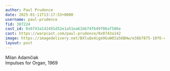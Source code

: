 ```yaml
---
author: Paul Prudence
date: 2025-01-11T13:17:53+0000
username: paul-prudence
fid: 307224
cast_id: 0x0743a142491d52e1a51ea61bb74fb49f06af586e
cast: https://warpcast.com/paul-prudence/0x0743a142
image: https://imagedelivery.net/BXluQx4ige9GuW0Ia56BHw/e38b7875-10f6-40e7-b55a-87cb3baf4200/original
layout: post
---
```

Milan Adamčiak  
Impulses for Organ, 1969  

<img src='https://imagedelivery.net/BXluQx4ige9GuW0Ia56BHw/e38b7875-10f6-40e7-b55a-87cb3baf4200/original' alt='' referrerpolicy='no-referrer'/>
